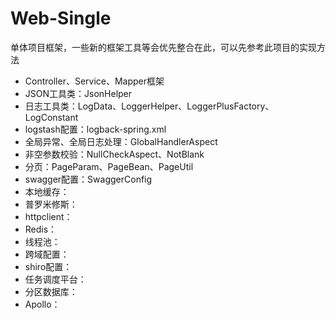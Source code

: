 # Web-Single

单体项目框架，一些新的框架工具等会优先整合在此，可以先参考此项目的实现方法

- Controller、Service、Mapper框架
- JSON工具类：JsonHelper
- 日志工具类：LogData、LoggerHelper、LoggerPlusFactory、LogConstant
- logstash配置：logback-spring.xml
- 全局异常、全局日志处理：GlobalHandlerAspect
- 非空参数校验：NullCheckAspect、NotBlank
- 分页：PageParam、PageBean、PageUtil
- swagger配置：SwaggerConfig
- 本地缓存：
- 普罗米修斯：
- httpclient：
- Redis：
- 线程池：
- 跨域配置：
- shiro配置：
- 任务调度平台：
- 分区数据库：
- Apollo：